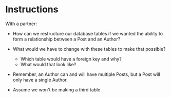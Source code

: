 # Instructions

With a partner:

- How can we restructure our database tables if we wanted the ability to form a relationship between a Post and an Author?

- What would we have to change with these tables to make that possible?

  - Which table would have a foreign key and why?
  - What would that look like?

- Remember, an Author can and will have multiple Posts, but a Post will only have a single Author.

- Assume we won't be making a third table.
